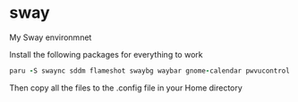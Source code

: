 # sway
My Sway environmnet

Install the following packages for everything to work

```ruby
paru -S swaync sddm flameshot swaybg waybar gnome-calendar pwvucontrol networkmanager xfce4-power-manager nwg-bar luminance blueman ttf-jetbrains-mono-nerd ulauncher clipman swaynag wireplumber pipewire alacritty
```

Then copy all the files to the .config file in your Home directory
